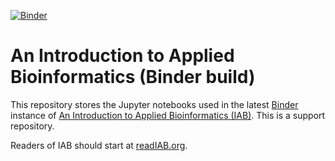 [![Binder](http://mybinder.org/badge.svg)](http://mybinder.org/repo/gregcaporaso/built-iab)

# An Introduction to Applied Bioinformatics (Binder build)

This repository stores the Jupyter notebooks used in the latest [Binder](http://mybinder.org/) instance of [An Introduction to Applied Bioinformatics (IAB)](http://www.readIAB.org). This is a support repository. 

Readers of IAB should start at [readIAB.org](http://readIAB.org).

